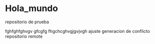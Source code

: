 # Hola_mundo
repositorio de prueba 

fghfghfghvgv gfcgfg fhgchcghvgjgvjvgh
ajuste generacion de conflicto repositorio remote
